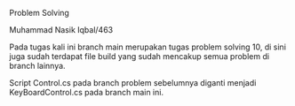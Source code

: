Problem Solving

Muhammad Nasik Iqbal/463

Pada tugas kali ini branch main merupakan tugas problem solving 10, 
di sini juga sudah terdapat file build yang sudah mencakup semua problem di branch lainnya.

Script Control.cs pada branch problem sebelumnya diganti menjadi KeyBoardControl.cs pada branch main ini.
